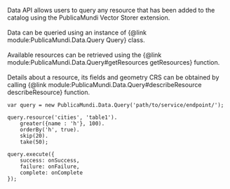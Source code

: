 Data API allows users to query any resource that has been added to the catalog using the PublicaMundi Vector Storer extension.
<br/><br/>
Data can be queried using an instance of {@link module:PublicaMundi.Data.Query Query} class.
<br/><br/>
Available resources can be retrieved using the {@link module:PublicaMundi.Data.Query#getResources getResources} function.
<br/><br/>
Details about a resource, its fields and geometry CRS can be obtained by calling {@link module:PublicaMundi.Data.Query#describeResource describeResource} function.

    var query = new PublicaMundi.Data.Query('path/to/service/endpoint/');

    query.resource('cities', 'table1').
        greater({name : 'h'}, 100).
        orderBy('h', true).
        skip(20).
        take(50);

    query.execute({
        success: onSuccess,
        failure: onFailure,
        complete: onComplete
    });
